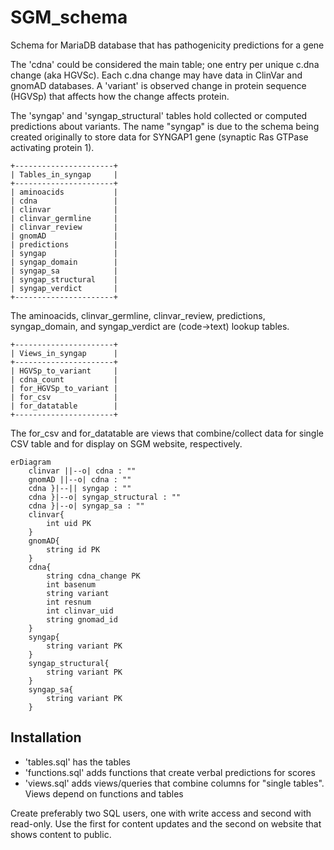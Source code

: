 # SGM_schema
Schema for MariaDB database that has pathogenicity predictions for a gene

The 'cdna' could be considered the main table; one entry per unique c.dna change (aka HGVSc).
Each c.dna change may have data in ClinVar and gnomAD databases. A 'variant' is observed change
in protein sequence (HGVSp) that affects how the change affects protein.

The 'syngap' and 'syngap_structural' tables hold collected or computed predictions about variants.
The name "syngap" is due to the schema being created originally to store data for SYNGAP1 gene
(synaptic Ras GTPase activating protein 1).


```
+----------------------+
| Tables_in_syngap     |
+----------------------+
| aminoacids           |
| cdna                 |
| clinvar              |
| clinvar_germline     |
| clinvar_review       |
| gnomAD               |
| predictions          |
| syngap               |
| syngap_domain        |
| syngap_sa            |
| syngap_structural    |
| syngap_verdict       |
+----------------------+
```
The aminoacids, clinvar_germline, clinvar_review, predictions, syngap_domain, and syngap_verdict are (code->text) lookup tables.

```
+----------------------+
| Views_in_syngap      |
+----------------------+
| HGVSp_to_variant     |
| cdna_count           |
| for_HGVSp_to_variant |
| for_csv              |
| for_datatable        |
+----------------------+
```
The for_csv and for_datatable are views that combine/collect data for single CSV table and for display on SGM website, respectively.

```mermaid
erDiagram
    clinvar ||--o| cdna : ""
    gnomAD ||--o| cdna : ""
    cdna }|--|| syngap : ""
    cdna }|--o| syngap_structural : ""
    cdna }|--o| syngap_sa : ""
    clinvar{
        int uid PK
    }
    gnomAD{
        string id PK
    }
    cdna{
        string cdna_change PK
        int basenum
        string variant
        int resnum
        int clinvar_uid
        string gnomad_id
    }
    syngap{
        string variant PK
    }
    syngap_structural{
        string variant PK
    }
    syngap_sa{
        string variant PK
    }
```

## Installation
* 'tables.sql' has the tables
* 'functions.sql' adds functions that create verbal predictions for scores
* 'views.sql' adds views/queries that combine columns for "single tables".
  Views depend on functions and tables

Create preferably two SQL users, one with write access and second with read-only.
Use the first for content updates and the second on website that shows content to public.
